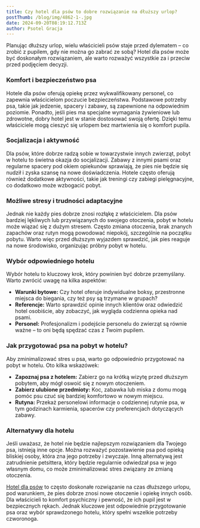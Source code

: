 ```yaml
---
title: Czy hotel dla psów to dobre rozwiązanie na dłuższy urlop?
postThumb: /blog/img/4862-1-.jpg
date: 2024-09-20T08:19:12.713Z
author: Psotel Gracja
---
```

Planując dłuższy urlop, wielu właścicieli psów staje przed dylematem – co zrobić z pupilem, gdy nie można go zabrać ze sobą? Hotel dla psów może być doskonałym rozwiązaniem, ale warto rozważyć wszystkie za i przeciw przed podjęciem decyzji.

### Komfort i bezpieczeństwo psa

Hotele dla psów oferują opiekę przez wykwalifikowany personel, co zapewnia właścicielom poczucie bezpieczeństwa. Podstawowe potrzeby psa, takie jak jedzenie, spacery i zabawy, są zapewnione na odpowiednim poziomie. Ponadto, jeśli pies ma specjalne wymagania żywieniowe lub zdrowotne, dobry hotel jest w stanie dostosować swoją ofertę. Dzięki temu właściciele mogą cieszyć się urlopem bez martwienia się o komfort pupila.

### Socjalizacja i aktywność

Dla psów, które dobrze radzą sobie w towarzystwie innych zwierząt, pobyt w hotelu to świetna okazja do socjalizacji. Zabawy z innymi psami oraz regularne spacery pod okiem opiekunów sprawiają, że pies nie będzie się nudził i zyska szansę na nowe doświadczenia. Hotele często oferują również dodatkowe aktywności, takie jak treningi czy zabiegi pielęgnacyjne, co dodatkowo może wzbogacić pobyt.

### Możliwe stresy i trudności adaptacyjne

Jednak nie każdy pies dobrze znosi rozłąkę z właścicielem. Dla psów bardziej lękliwych lub przywiązanych do swojego otoczenia, pobyt w hotelu może wiązać się z dużym stresem. Często zmiana otoczenia, brak znanych zapachów oraz rutyn mogą powodować niepokój, szczególnie na początku pobytu. Warto więc przed dłuższym wyjazdem sprawdzić, jak pies reaguje na nowe środowisko, organizując próbny pobyt w hotelu.

### Wybór odpowiedniego hotelu

Wybór hotelu to kluczowy krok, który powinien być dobrze przemyślany. Warto zwrócić uwagę na kilka aspektów:

* **Warunki bytowe:** Czy hotel oferuje indywidualne boksy, przestronne miejsca do biegania, czy też psy są trzymane w grupach?
* **Referencje:** Warto sprawdzić opinie innych klientów oraz odwiedzić hotel osobiście, aby zobaczyć, jak wygląda codzienna opieka nad psami.
* **Personel:** Profesjonalizm i podejście personelu do zwierząt są równie ważne – to oni będą spędzać czas z Twoim pupilem.

### Jak przygotować psa na pobyt w hotelu?

Aby zminimalizować stres u psa, warto go odpowiednio przygotować na pobyt w hotelu. Oto kilka wskazówek:

* **Zapoznaj psa z hotelem:** Zabierz go na krótką wizytę przed dłuższym pobytem, aby mógł oswoić się z nowym otoczeniem.
* **Zabierz ulubione przedmioty:** Koc, zabawka lub miska z domu mogą pomóc psu czuć się bardziej komfortowo w nowym miejscu.
* **Rutyna:** Przekaż personelowi informacje o codziennej rutynie psa, w tym godzinach karmienia, spacerów czy preferencjach dotyczących zabawy.

### Alternatywy dla hotelu

Jeśli uważasz, że hotel nie będzie najlepszym rozwiązaniem dla Twojego psa, istnieją inne opcje. Można rozważyć pozostawienie psa pod opieką bliskiej osoby, która zna jego potrzeby i zwyczaje. Inną alternatywą jest zatrudnienie petsittera, który będzie regularnie odwiedzał psa w jego własnym domu, co może zminimalizować stres związany ze zmianą otoczenia.

[Hotel dla psów](https://www.psotelgracja.pl/) to często doskonałe rozwiązanie na czas dłuższego urlopu, pod warunkiem, że pies dobrze znosi nowe otoczenie i opiekę innych osób. Dla właścicieli to komfort psychiczny i pewność, że ich pupil jest w bezpiecznych rękach. Jednak kluczowe jest odpowiednie przygotowanie psa oraz wybór sprawdzonego hotelu, który spełni wszelkie potrzeby czworonoga.